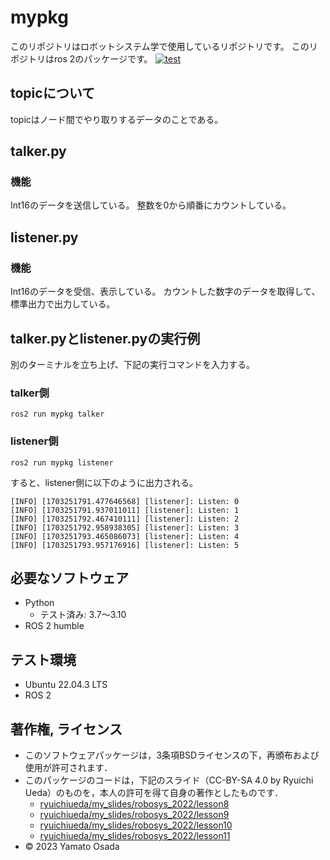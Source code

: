# mypkg
このリポジトリはロボットシステム学で使用しているリポジトリです。
このリポジトリはros 2のパッケージです。
[![test](https://github.com/YamatoOsada/robosys2023/actions/workflows/test.yml/badge.svg)](https://github.com/YamatoOsada/robosys2023/actions/workflows/test.yml)

## topicについて
topicはノード間でやり取りするデータのことである。

## talker.py
### 機能
Int16のデータを送信している。
整数を0から順番にカウントしている。

## listener.py
### 機能
Int16のデータを受信、表示している。
カウントした数字のデータを取得して、標準出力で出力している。

## talker.pyとlistener.pyの実行例
別のターミナルを立ち上げ、下記の実行コマンドを入力する。

### talker側
```
ros2 run mypkg talker
```

### listener側
```
ros2 run mypkg listener
```

すると、listener側に以下のように出力される。

```
[INFO] [1703251791.477646568] [listener]: Listen: 0
[INFO] [1703251791.937011011] [listener]: Listen: 1
[INFO] [1703251792.467410111] [listener]: Listen: 2
[INFO] [1703251792.958938305] [listener]: Listen: 3
[INFO] [1703251793.465086073] [listener]: Listen: 4
[INFO] [1703251793.957176916] [listener]: Listen: 5

```

## 必要なソフトウェア
* Python
  * テスト済み: 3.7〜3.10
* ROS 2 humble

## テスト環境
* Ubuntu 22.04.3 LTS
* ROS 2

## 著作権, ライセンス
* このソフトウェアパッケージは，3条項BSDライセンスの下，再頒布および使用が許可されます．
* このパッケージのコードは，下記のスライド（CC-BY-SA 4.0 by Ryuichi Ueda）のものを，本人の許可を得て自身の著作としたものです．
     * [ryuichiueda/my_slides/robosys_2022/lesson8](https://github.com/ryuichiueda/my_slides/blob/master/robosys_2022/lesson8.md)
     * [ryuichiueda/my_slides/robosys_2022/lesson9](https://github.com/ryuichiueda/my_slides/blob/master/robosys_2022/lesson9.md)
     * [ryuichiueda/my_slides/robosys_2022/lesson10](https://github.com/ryuichiueda/my_slides/blob/master/robosys_2022/lesson10.md)
     * [ryuichiueda/my_slides/robosys_2022/lesson11](https://github.com/ryuichiueda/my_slides/blob/master/robosys_2022/lesson11.md)
* © 2023 Yamato Osada

